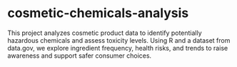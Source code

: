 # cosmetic-chemicals-analysis
This project analyzes cosmetic product data to identify potentially hazardous chemicals and assess toxicity levels. Using R and a dataset from data.gov, we explore ingredient frequency, health risks, and trends to raise awareness and support safer consumer choices.
